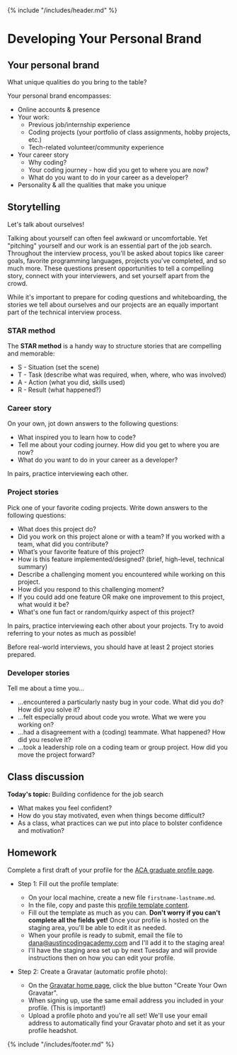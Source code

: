 {% include "/includes/header.md" %}

# Developing Your Personal Brand

## Your personal brand

What unique qualities do you bring to the table?

Your personal brand encompasses:
* Online accounts & presence
* Your work:
  * Previous job/internship experience
  * Coding projects (your portfolio of class assignments, hobby projects, etc.)
  * Tech-related volunteer/community experience
* Your career story
  * Why coding?
  * Your coding journey - how did you get to where you are now?
  * What do you want to do in your career as a developer?
* Personality & all the qualities that make you unique

## Storytelling

Let's talk about ourselves!

Talking about yourself can often feel awkward or uncomfortable. Yet "pitching" yourself and our work is an essential part of the job search. Throughout the interview process, you'll be asked about topics like career goals, favorite programming languages, projects you've completed, and so much more. These questions present opportunities to tell a compelling story, connect with your interviewers, and set yourself apart from the crowd.

While it's important to prepare for coding questions and whiteboarding, the stories we tell about ourselves and our projects are an equally important part of the technical interview process.

### STAR method

The **STAR method** is a handy way to structure stories that are compelling and memorable:

* S - Situation (set the scene)
* T - Task (describe what was required, when, where, who was involved)
* A - Action (what you did, skills used)
* R - Result (what happened?)

### Career story

On your own, jot down answers to the following questions:
* What inspired you to learn how to code?
* Tell me about your coding journey. How did you get to where you are now?
* What do you want to do in your career as a developer?

In pairs, practice interviewing each other.

### Project stories

Pick one of your favorite coding projects. Write down answers to the following questions:
* What does this project do?
* Did you work on this project alone or with a team? If you worked with a team, what did you contribute?
* What’s your favorite feature of this project?
* How is this feature implemented/designed? (brief, high-level, technical summary)
* Describe a challenging moment you encountered while working on this project.
* How did you respond to this challenging moment?
* If you could add one feature OR make one improvement to this project, what would it be?
* What's one fun fact or random/quirky aspect of this project?
  
In pairs, practice interviewing each other about your projects. Try to avoid referring to your notes as much as possible!

Before real-world interviews, you should have at least 2 project stories prepared.

### Developer stories

Tell me about a time you...
* ...encountered a particularly nasty bug in your code. What did you do? How did you solve it?
* ...felt especially proud about code you wrote. What we were you working on?
* ...had a disagreement with a (coding) teammate. What happened? How did you resolve it?
* ...took a leadership role on a coding team or group project. How did you move the project forward?

## Class discussion

**Today's topic:** Building confidence for the job search

* What makes you feel confident?
* How do you stay motivated, even when things become difficult?
* As a class, what practices can we put into place to bolster confidence and motivation?

## Homework

Complete a first draft of your profile for the [ACA graduate profile page](https://austincodingacademy.com/hire/).

* Step 1: Fill out the profile template:
  * On your local machine, create a new file `firstname-lastname.md`.
  * In the file, copy and paste this [profile template content](https://raw.githubusercontent.com/danawen/grad-class-sep-2019/master/profiles/template.md).
  * Fill out the template as much as you can. **Don't worry if you can't complete all the fields yet!** Once your profile is hosted on the staging area, you'll be able to edit it as needed.
  * When your profile is ready to submit, email the file to dana@austincodingacademy.com and I'll add it to the staging area!
  * I'll have the staging area set up by next Tuesday and will provide instructions then on how you can edit your profile.
  
* Step 2: Create a Gravatar (automatic profile photo):
  * On the [Gravatar home page](https://en.gravatar.com/), click the blue button "Create Your Own Gravatar".
  * When signing up, use the same email address you included in your profile. (This is important!)
  * Upload a profile photo and you're all set! We'll use your email address to automatically find your Gravatar photo and set it as your profile headshot.

{% include "/includes/footer.md" %}
